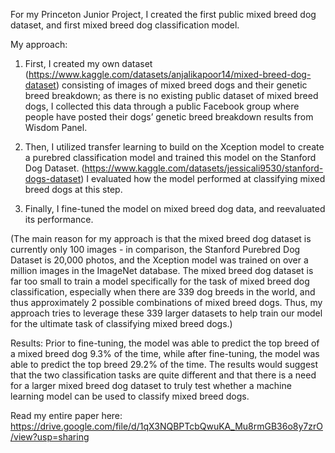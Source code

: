 For my Princeton Junior Project, I created the first public mixed breed dog dataset, and first mixed breed dog classification model. 

My approach: 
1. First, I created my own dataset
(https://www.kaggle.com/datasets/anjalikapoor14/mixed-breed-dog-dataset) consisting of
images of mixed breed dogs and their genetic breed breakdown; as there is no existing
public dataset of mixed breed dogs, I collected this data through a public Facebook group
where people have posted their dogs’ genetic breed breakdown results from Wisdom Panel.

2. Then, I utilized transfer learning to build on the Xception model to create a purebred
classification model and trained this model on the Stanford Dog Dataset.
(https://www.kaggle.com/datasets/jessicali9530/stanford-dogs-dataset) I evaluated how the
model performed at classifying mixed breed dogs at this step.

3. Finally, I fine-tuned the model on mixed breed dog data, and reevaluated its performance.

(The main reason for my approach is that the mixed breed dog dataset is currently only 100
images - in comparison, the Stanford Purebred Dog Dataset is 20,000 photos, and the
Xception model was trained on over a million images in the ImageNet database. The mixed
breed dog dataset is far too small to train a model specifically for the task of mixed breed dog
classification, especially when there are 339 dog breeds in the world, and thus approximately
2 possible combinations of mixed breed dogs. Thus, my approach tries to leverage these 339
larger datasets to help train our model for the ultimate task of classifying mixed breed dogs.)

Results: 
Prior to fine-tuning, the model was able to predict the top breed of a mixed breed dog 9.3% of the time, while after fine-tuning, the model was able to 
predict the top breed 29.2% of the time. The results would suggest that the
two classification tasks are quite different and that there is a need for a larger mixed breed dog
dataset to truly test whether a machine learning model can be used to classify mixed breed dogs.

Read my entire paper here: https://drive.google.com/file/d/1qX3NQBPTcbQwuKA_Mu8rmGB36o8y7zrO/view?usp=sharing
